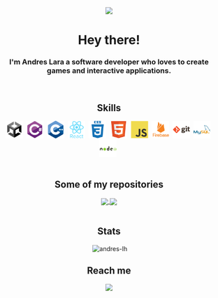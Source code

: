 <div id="header" align="center">
  <img src="https://media.giphy.com/media/P0GMZKMhcY19SWdQhU/giphy.gif" width="100"/>
  <h1>Hey there!</h1>
  <h3> I'm Andres Lara a software developer who loves to create games and interactive applications.</h3>
</div>

<br/>

<div align="center">
  <h2>Skills</h2>
  <img src="https://github.com/devicons/devicon/blob/master/icons/unity/unity-original.svg" title="Unity" alt="Unity" width="40" height="40"/>&nbsp;
   <img src="https://github.com/devicons/devicon/blob/master/icons/csharp/csharp-original.svg" title="Csharp" alt="Csharp" width="40" height="40"/>&nbsp;
  <img src="https://github.com/devicons/devicon/blob/master/icons/cplusplus/cplusplus-original.svg" title="Cplusplus" alt="Cplusplus" width="40" height="40"/>&nbsp;
  <img src="https://github.com/devicons/devicon/blob/master/icons/react/react-original-wordmark.svg" title="React" alt="React" width="40" height="40"/>&nbsp;  
  <img src="https://github.com/devicons/devicon/blob/master/icons/css3/css3-plain-wordmark.svg"  title="CSS3" alt="CSS" width="40" height="40"/>&nbsp;
  <img src="https://github.com/devicons/devicon/blob/master/icons/html5/html5-original.svg" title="HTML5" alt="HTML" width="40" height="40"/>&nbsp;
  <img src="https://github.com/devicons/devicon/blob/master/icons/javascript/javascript-original.svg" title="JavaScript" alt="JavaScript" width="40" height="40"/>&nbsp;
  <img src="https://github.com/devicons/devicon/blob/master/icons/firebase/firebase-plain-wordmark.svg" title="Firebase" alt="Firebase" width="40" height="40"/>&nbsp;
  <img src="https://github.com/devicons/devicon/blob/master/icons/git/git-original-wordmark.svg" title="Git"  alt="Git" width="40" height="40"/>&nbsp;
  <img src="https://github.com/devicons/devicon/blob/master/icons/mysql/mysql-original-wordmark.svg" title="MySQL"  alt="MySQL" width="40" height="40"/>&nbsp;
  <img src="https://github.com/devicons/devicon/blob/master/icons/nodejs/nodejs-original-wordmark.svg" title="NodeJS" alt="NodeJS" width="40" height="40"/>&nbsp;
</div>

<br/>
<div align="center">
  <h2>Some of my repositories</h2>
  
  <a href="https://github.com/Andres-lh/Pong">
    <img align="center" style=""src="https://github-readme-stats.vercel.app/api/pin/?username=Andres-lh&repo=Pong&title_color=ffffff&text_color=c9cacc&icon_color=4AB197&bg_color=0E2650" />
  </a>
  
  <a href="https://github.com/Andres-lh/SpotifyClone">
    <img align="center"  src="https://github-readme-stats.vercel.app/api/pin/?username=Andres-lh&repo=SpotifyClone&title_color=ffffff&text_color=c9cacc&icon_color=4AB197&bg_color=0E2650" />
  </a>
</div>
  
<br/>

<div align="center">
  <h2 >Stats</h2>
  <p>&nbsp;<img align="center" src="https://github-readme-stats.vercel.app/api?username=andres-lh&show_icons=true&locale=en" alt="andres-lh" /></p>
</div>

<div align="center">
  <h2 >Reach me</h2>
  <a href="https://www.linkedin.com/in/andreslhz/">
    <img src="https://img.shields.io/badge/LinkedIn-0077B5?style=for-the-badge&logo=linkedin&logoColor=white" />
  </a>
</div>







